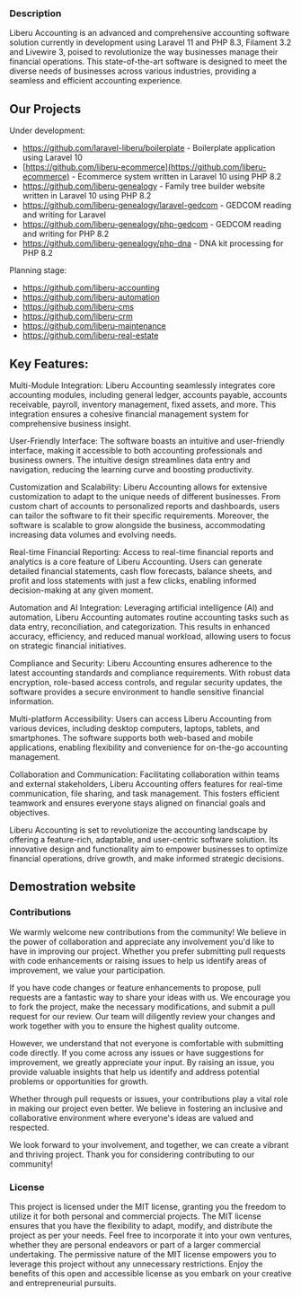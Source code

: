 ### Description
Liberu Accounting is an advanced and comprehensive accounting software solution currently in development using Laravel 11 and PHP 8.3, Filament 3.2 and Livewire 3, poised to revolutionize the way businesses manage their financial operations. This state-of-the-art software is designed to meet the diverse needs of businesses across various industries, providing a seamless and efficient accounting experience.

## Our Projects

Under development:

* https://github.com/laravel-liberu/boilerplate - Boilerplate application using Laravel 10
* [https://github.com/liberu-ecommerce](https://github.com/liberu-ecommerce) - Ecommerce system written in Laravel 10 using PHP 8.2
* https://github.com/liberu-genealogy - Family tree builder website written in Laravel 10 using PHP 8.2
* https://github.com/liberu-genealogy/laravel-gedcom - GEDCOM reading and writing for Laravel
* https://github.com/liberu-genealogy/php-gedcom - GEDCOM reading and writing for PHP 8.2
* https://github.com/liberu-genealogy/php-dna - DNA kit processing for PHP 8.2

Planning stage:

* https://github.com/liberu-accounting
* https://github.com/liberu-automation
* https://github.com/liberu-cms
* https://github.com/liberu-crm
* https://github.com/liberu-maintenance
* https://github.com/liberu-real-estate

## Key Features:

Multi-Module Integration:
Liberu Accounting seamlessly integrates core accounting modules, including general ledger, accounts payable, accounts receivable, payroll, inventory management, fixed assets, and more. This integration ensures a cohesive financial management system for comprehensive business insight.

User-Friendly Interface:
The software boasts an intuitive and user-friendly interface, making it accessible to both accounting professionals and business owners. The intuitive design streamlines data entry and navigation, reducing the learning curve and boosting productivity.

Customization and Scalability:
Liberu Accounting allows for extensive customization to adapt to the unique needs of different businesses. From custom chart of accounts to personalized reports and dashboards, users can tailor the software to fit their specific requirements. Moreover, the software is scalable to grow alongside the business, accommodating increasing data volumes and evolving needs.

Real-time Financial Reporting:
Access to real-time financial reports and analytics is a core feature of Liberu Accounting. Users can generate detailed financial statements, cash flow forecasts, balance sheets, and profit and loss statements with just a few clicks, enabling informed decision-making at any given moment.

Automation and AI Integration:
Leveraging artificial intelligence (AI) and automation, Liberu Accounting automates routine accounting tasks such as data entry, reconciliation, and categorization. This results in enhanced accuracy, efficiency, and reduced manual workload, allowing users to focus on strategic financial initiatives.

Compliance and Security:
Liberu Accounting ensures adherence to the latest accounting standards and compliance requirements. With robust data encryption, role-based access controls, and regular security updates, the software provides a secure environment to handle sensitive financial information.

Multi-platform Accessibility:
Users can access Liberu Accounting from various devices, including desktop computers, laptops, tablets, and smartphones. The software supports both web-based and mobile applications, enabling flexibility and convenience for on-the-go accounting management.

Collaboration and Communication:
Facilitating collaboration within teams and external stakeholders, Liberu Accounting offers features for real-time communication, file sharing, and task management. This fosters efficient teamwork and ensures everyone stays aligned on financial goals and objectives.

Liberu Accounting is set to revolutionize the accounting landscape by offering a feature-rich, adaptable, and user-centric software solution. Its innovative design and functionality aim to empower businesses to optimize financial operations, drive growth, and make informed strategic decisions.

<!--/h-->

## Demostration website
<!--/h-->

### Contributions

We warmly welcome new contributions from the community! We believe in the power of collaboration and appreciate any involvement you'd like to have in improving our project. Whether you prefer submitting pull requests with code enhancements or raising issues to help us identify areas of improvement, we value your participation.

If you have code changes or feature enhancements to propose, pull requests are a fantastic way to share your ideas with us. We encourage you to fork the project, make the necessary modifications, and submit a pull request for our review. Our team will diligently review your changes and work together with you to ensure the highest quality outcome.

However, we understand that not everyone is comfortable with submitting code directly. If you come across any issues or have suggestions for improvement, we greatly appreciate your input. By raising an issue, you provide valuable insights that help us identify and address potential problems or opportunities for growth.

Whether through pull requests or issues, your contributions play a vital role in making our project even better. We believe in fostering an inclusive and collaborative environment where everyone's ideas are valued and respected.

We look forward to your involvement, and together, we can create a vibrant and thriving project. Thank you for considering contributing to our community!
<!--/h-->

### License

This project is licensed under the MIT license, granting you the freedom to utilize it for both personal and commercial projects. The MIT license ensures that you have the flexibility to adapt, modify, and distribute the project as per your needs. Feel free to incorporate it into your own ventures, whether they are personal endeavors or part of a larger commercial undertaking. The permissive nature of the MIT license empowers you to leverage this project without any unnecessary restrictions. Enjoy the benefits of this open and accessible license as you embark on your creative and entrepreneurial pursuits.
<!--/h-->
